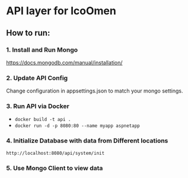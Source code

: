 # API layer for IcoOmen

## How to run:
### 1. Install and Run Mongo
https://docs.mongodb.com/manual/installation/
 
### 2. Update API Config
Change configuration in appsettings.json to match your mongo settings.

### 3. Run API via Docker
- `docker build -t api .`      
- `docker run -d -p 8080:80 --name myapp aspnetapp`

### 4. Initialize Database with data from Different locations
`http://localhost:8080/api/system/init`

### 5. Use Mongo Client to view data
